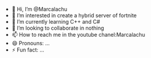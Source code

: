 - 👋 Hi, I’m @Marcalachu
- 👀 I’m interested in create a hybrid server of fortnite
- 🌱 I’m currently learning C++ and C#
- 💞️ I’m looking to collaborate in nothing
- 📫 How to reach me in the youtube chanel:Marcalachu
- 😄 Pronouns: ...
- ⚡ Fun fact: ...

<!---
Marcalachu/Marcalachu is a ✨ special ✨ repository because its `README.md` (this file) appears on your GitHub profile.
You can click the Preview link to take a look at your changes.
--->
